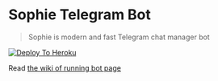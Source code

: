 
# Sophie Telegram Bot

>  Sophie is modern and fast Telegram chat manager bot

  [![Deploy To Heroku](https://www.herokucdn.com/deploy/button.svg)](https://dashboard.heroku.com/new?button-url=https%3A%2F%2Fgithub.com%2FQueenArzoo%2FLaylaRobot&template=https://github.com/lalrochhara/shopie)
 
Read [the wiki of running bot page](https://wiki.sophiebot.gq/en/dev/running)
